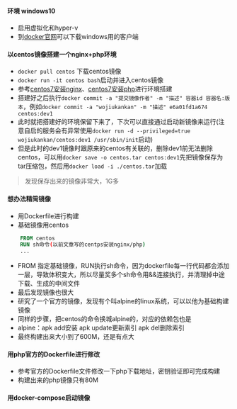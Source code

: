 #### 环境 windows10
- 启用虚拟化和hyper-v
- 到[docker官网](https://hub.docker.com/?overlay=onboarding)可以下载windows用的客户端

#### 以centos镜像搭建一个nginx+php环境
- `docker pull centos` 下载centos镜像
- `docker run -it centos bash`启动并进入centos镜像
- 参考[centos7安装nginx](linux/centos7安装nginx.md)、[centos7安装php](linux/centos7安装php.md)进行环境搭建
- 搭建好之后执行`docker commit -a "提交镜像作者" -m "描述" 容器id 容器名:版本`，例如`docker commit -a "wojiukankan" -m "描述" e6a01fd1a674 centos:dev1`
- 此时就把搭建好的环境保留下来了，下次可以直接通过启动新镜像来运行(注意自启的服务会有异常使用`docker run -d --privileged=true wojiukankan/centos:dev1 /usr/sbin/init`启动)
- 但是此时的dev1镜像时跟原来的centos有关联的，删除dev1前无法删除centos，可以用`docker save -o centos.tar centos:dev1`先把镜像保存为tar压缩包，然后用`docker load -i ./centos.tar`加载
> 发现保存出来的镜像非常大，1G多
#### 想办法精简镜像
- 用Dockerfile进行构建
- 基础镜像用centos
```Dockerfile
    FROM centos
    RUN sh命令(以前文章写的centps安装nginx/php)
    ...
```
- FROM 指定基础镜像，RUN执行sh命令，因为dockerfile每一行代码都会添加一层，导致体积变大，所以尽量奖多个sh命令用&&连接执行，并清理掉中途下载、生成的中间文件
- 最后发现镜像也很大
- 研究了一个官方的镜像，发现有个叫alpine的linux系统，可以以他为基础构建镜像
- 同样的步骤，把centos的命令换城alpine的，对应的依赖包也是
- alpine：apk add安装 apk update更新索引 apk del删除索引
- 最终构建出来大小到了600M，还是有点大
#### 用php官方的Dockerfile进行修改
- 参考官方的Dockerfile文件修改一下php下载地址，密钥验证即可完成构建
- 构建出来的php镜像只有80M
#### 用docker-compose启动镜像